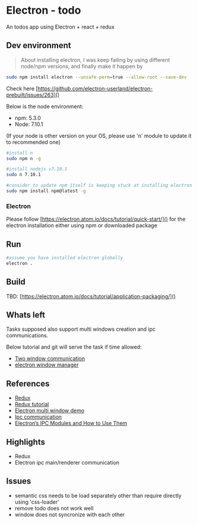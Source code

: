 # Electron - todo #
An todos app using Electron + react + redux
## Dev environment ##
>About installing electron, I was keep failing by using different node/npm versions, and finally make it happen by
 ```bash
sudo npm install electron --unsafe-perm=true --allow-root --save-dev
```
Check here [https://github.com/electron-userland/electron-prebuilt/issues/263]()

Below is the node environment:
- npm: 5.3.0
- Node: 7.10.1

(If your node is other version on your OS, please use 'n' module to update it to recommended one)

```bash
#install n
sudo npm n -g

#install nodejs v7.10.1
sudo n 7.10.1 

#consider to update npm itself is keeping stuck at installing electron
sudo npm install npm@latest -g

```

### Electron ###
Please follow [https://electron.atom.io/docs/tutorial/quick-start/]() for the electron installation either using npm or downloaded package

## Run ##
```bash
#assume you have installed electron globally
electron .
```
## Build ##
TBD: [https://electron.atom.io/docs/tutorial/application-packaging/]()

## Whats left ##
Tasks supposed also support multi windows creation and ipc communications.

Below tutorial and git will serve the task if time allowed: 
- [Two window communication](https://kahlillechelt.com/how-to-communicate-between-two-electron-windows-166fdbcdc469)
- [electron window manager](https://github.com/TamkeenLMS/electron-window-manager)

## References ##
- [Redux](http://redux.js.org/)
- [Redux tutorial](https://github.com/happypoulp/redux-tutorial)
- [Electron multi window demo](https://github.com/ungoldman/electron-multiple-windows-demo)
- [Ipc communication](https://kahlillechelt.com/how-to-communicate-between-two-electron-windows-166fdbcdc469)
- [Electron’s IPC Modules and How to Use Them](https://medium.com/@hamzasurti/in-progress-6959b733a55a)

## Highlights ##
- Redux
- Electron ipc main/renderer communication

## Issues ##
- semantic css needs to be load separately other than require directly using 'css-loader'
- remove todo does not work well
- window does not syncronize with each other